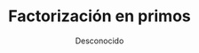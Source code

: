 ---
title: "Factorización en primos"
year: 2013
thumbnail: "assets/img/Logo-omt.png"
topic: "Teoría de Números"
file: "assets/pdf/Factorización-en-primos.pdf"
author: "Desconocido"
level: "Básico"
alttext: "Esto parece reunión familiar."
---
